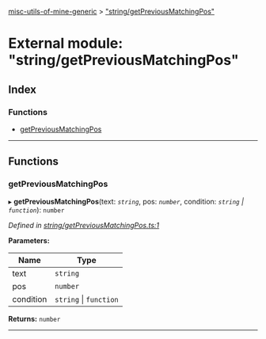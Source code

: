 [misc-utils-of-mine-generic](../README.md) > ["string/getPreviousMatchingPos"](../modules/_string_getpreviousmatchingpos_.md)

# External module: "string/getPreviousMatchingPos"

## Index

### Functions

* [getPreviousMatchingPos](_string_getpreviousmatchingpos_.md#getpreviousmatchingpos)

---

## Functions

<a id="getpreviousmatchingpos"></a>

###  getPreviousMatchingPos

▸ **getPreviousMatchingPos**(text: *`string`*, pos: *`number`*, condition: *`string` \| `function`*): `number`

*Defined in [string/getPreviousMatchingPos.ts:1](https://github.com/cancerberoSgx/misc-utils-of-mine/blob/385e9dc/misc-utils-of-mine-generic/src/string/getPreviousMatchingPos.ts#L1)*

**Parameters:**

| Name | Type |
| ------ | ------ |
| text | `string` |
| pos | `number` |
| condition | `string` \| `function` |

**Returns:** `number`

___

